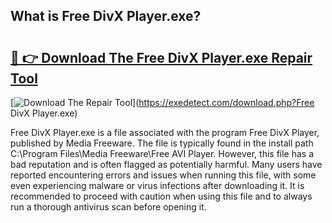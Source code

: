 ## What is Free DivX Player.exe? 

# <h2><a href="https://exedetect.com/download.php?Free DivX Player.exe">🔗 👉 Download The Free DivX Player.exe Repair Tool</a></h2>

[![Download The Repair Tool](https://exedetect.com/download-button.jpg)](https://exedetect.com/download.php?Free DivX Player.exe)

Free DivX Player.exe is a file associated with the program Free DivX Player, published by Media Freeware. The file is typically found in the install path C:\Program Files\Media Freeware\Free AVI Player\. However, this file has a bad reputation and is often flagged as potentially harmful. Many users have reported encountering errors and issues when running this file, with some even experiencing malware or virus infections after downloading it. It is recommended to proceed with caution when using this file and to always run a thorough antivirus scan before opening it.